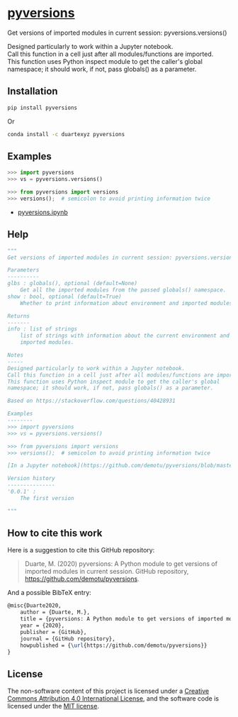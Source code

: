 # [pyversions](https://pypi.org/project/pyversions/)

Get versions of imported modules in current session: pyversions.versions()

Designed particularly to work within a Jupyter notebook.  
Call this function in a cell just after all modules/functions are imported.  
This function uses Python inspect module to get the caller's global namespace; it should work, if not, pass globals() as a parameter.

## Installation

```bash
pip install pyversions
```

Or

```bash
conda install -c duartexyz pyversions
```

## Examples

```python
>>> import pyversions
>>> vs = pyversions.versions()

>>> from pyversions import versions
>>> versions();  # semicolon to avoid printing information twice
```

- [pyversions.ipynb](https://github.com/demotu/pyversions/blob/master/docs/pyversions.ipynb)

## Help

```python
"""
Get versions of imported modules in current session: pyversions.versions()

Parameters
----------
glbs : globals(), optional (default=None)
    Get all the imported modules from the passed globals() namespace.
show : bool, optional (default=True)
    Whether to print information about environment and imported modules.

Returns
-------
info : list of strings
    list of strings with information about the current environment and
    imported modules.

Notes
-----
Designed particularly to work within a Jupyter notebook.
Call this function in a cell just after all modules/functions are imported.
This function uses Python inspect module to get the caller's global
namespace; it should work, if not, pass globals() as a parameter.

Based on https://stackoverflow.com/questions/40428931

Examples
--------
>>> import pyversions
>>> vs = pyversions.versions()

>>> from pyversions import versions
>>> versions();  # semicolon to avoid printing information twice

[In a Jupyter notebook](https://github.com/demotu/pyversions/blob/master/docs/pyversions.ipynb)  

Version history
---------------
'0.0.1' :
    The first version

"""
```

## How to cite this work

Here is a suggestion to cite this GitHub repository:

> Duarte, M. (2020) pyversions: A Python module to get versions of imported modules in current session. GitHub repository, <https://github.com/demotu/pyversions>.

And a possible BibTeX entry:

```tex
@misc{Duarte2020,  
    author = {Duarte, M.},
    title = {pyversions: A Python module to get versions of imported modules in current session},  
    year = {2020},  
    publisher = {GitHub},  
    journal = {GitHub repository},  
    howpublished = {\url{https://github.com/demotu/pyversions}}  
}
```

## License

The non-software content of this project is licensed under a [Creative Commons Attribution 4.0 International License](http://creativecommons.org/licenses/by/4.0/), and the software code is licensed under the [MIT license](https://opensource.org/licenses/mit-license.php).
